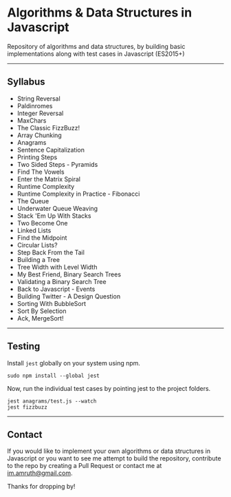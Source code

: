 # Algorithms & Data Structures in Javascript

Repository of algorithms and data structures, by building basic implementations along with test cases in Javascript (ES2015+)

---

## Syllabus

* String Reversal
* Paldinromes
* Integer Reversal
* MaxChars
* The Classic FizzBuzz!
* Array Chunking
* Anagrams
* Sentence Capitalization
* Printing Steps
* Two Sided Steps - Pyramids
* Find The Vowels
* Enter the Matrix Spiral
* Runtime Complexity
* Runtime Complexity in Practice - Fibonacci
* The Queue
* Underwater Queue Weaving
* Stack 'Em Up With Stacks
* Two Become One
* Linked Lists
* Find the Midpoint
* Circular Lists?
* Step Back From the Tail
* Building a Tree
* Tree Width with Level Width
* My Best Friend, Binary Search Trees
* Validating a Binary Search Tree
* Back to Javascript - Events
* Building Twitter - A Design Question
* Sorting With BubbleSort
* Sort By Selection
* Ack, MergeSort!

---

## Testing

Install `jest` globally on your system using npm.

```shell
sudo npm install --global jest
```

Now, run the individual test cases by pointing jest to the project folders.

```shell
jest anagrams/test.js --watch
jest fizzbuzz
```

---

## Contact

If you would like to implement your own algorithms or data structures in Javascript or you want to see me attempt to build the repository, contribute to the repo by creating a Pull Request or contact me at im.amruth@gmail.com.

Thanks for dropping by!
